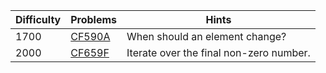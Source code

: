 | Difficulty | Problems | Hints |
| -------- | -------- | -------- |
| 1700 | [CF590A](https://codeforces.com/problemset/problem/590/A) | When should an element change? |
| 2000 | [CF659F](https://codeforces.com/problemset/problem/659/F) | Iterate over the final non-zero number. |